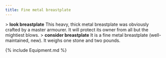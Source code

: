 ```yaml
---
title: Fine metal breastplate
---
```


\> **look breastplate**
This heavy, thick metal breastplate was obviously crafted by a master
armourer.
It will protect its owner from all but the mightiest blows.
\> **consider breastplate**
It is a fine metal breastplate (well-maintained, new).
It weighs one stone and two pounds.

{% include Equipment.md %}